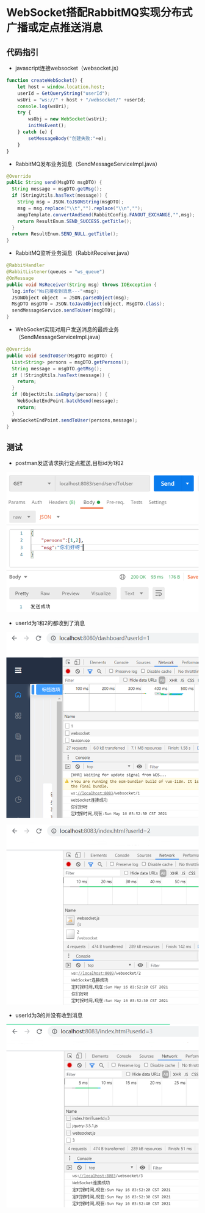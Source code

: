 # WebSocket搭配RabbitMQ实现分布式广播或定点推送消息

## 代码指引

- javascript连接websocket（websocket.js）

``` javascript
function createWebSocket() {
    let host = window.location.host;
    userId = GetQueryString("userId");
    wsUri = "ws://" + host + "/websocket/" +userId;
    console.log(wsUri);
    try {
        wsObj = new WebSocket(wsUri);
        initWsEvent();
    } catch (e) {
        setMessageBody("创建失败:"+e);
    }
}
```

- RabbitMQ发布业务消息（SendMessageServiceImpl.java）

``` java
@Override
public String send(MsgDTO msgDTO) {
  String message = msgDTO.getMsg();
  if (StringUtils.hasText(message)) {
    String msg = JSON.toJSONString(msgDTO);
    msg = msg.replace("\\t","").replace("\\n","");
    amqpTemplate.convertAndSend(RabbitConfig.FANOUT_EXCHANGE,"",msg);
    return ResultEnum.SEND_SUCCESS.getTitle();
  }
  return ResultEnum.SEND_NULL.getTitle();
}
```

- RabbitMQ监听业务消息（RabbitReceiver.java）

``` java
@RabbitHandler
@RabbitListener(queues = "ws_queue")
@OnMessage
public void WsReceiver(String msg) throws IOException {
  log.info("Ws已接收到消息---"+msg);
  JSONObject object  = JSON.parseObject(msg);
  MsgDTO msgDTO = JSON.toJavaObject(object, MsgDTO.class);
  sendMessageService.sendToUser(msgDTO);
}
```

- WebSocket实现对用户发送消息的最终业务（SendMessageServiceImpl.java）

``` java
@Override
public void sendToUser(MsgDTO msgDTO) {
  List<String> persons = msgDTO.getPersons();
  String message = msgDTO.getMsg();
  if (!StringUtils.hasText(message)) {
    return;
  }
  if (ObjectUtils.isEmpty(persons)) {
    WebSocketEndPoint.batchSend(message);
    return;
  }
  WebSocketEndPoint.sendToUser(persons,message);
}
```

## 测试

- postman发送请求执行定点推送,目标id为1和2

![Screenshot](docs/postman.png)

- userId为1和2的都收到了消息

![Screenshot](docs/userId1.png)

![Screenshot](docs/userId2.png)

- userId为3的并没有收到消息

![Screenshot](docs/userId3.png)
